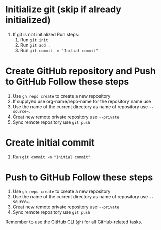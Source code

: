 # Initialize git (skip if already initialized)
1. If git is not initialized Run steps:
    1. Run `git init`
    2. Run `git add .`
    3. Run `git commit -m "Initial commit"`

# Create GitHub repository and Push to GitHub Follow these steps

1. Use `gh repo create` to create a new repository
2. If supplyed use org-name/repo-name for the repository name use
3. Use the name of the current directory as name of repository use `--source=.`
4. Creat new remote private repository use `--private`
5. Sync remote repository use `git push`

# Create initial commit
1. Run `git commit -m "Initial commit"`

# Push to GitHub Follow these steps

1. Use `gh repo create` to create a new repository
2. Use the name of the current directory as name of repository use `--source=.`
3. Creat new remote private repository use `--private`
4. Sync remote repository use `git push`

Remember to use the GitHub CLI (`gh`) for all GitHub-related tasks.